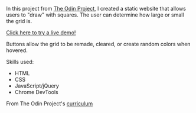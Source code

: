 In this project from [The Odin Project](http://theodinproject.com), I created a static website that allows users to "draw" with squares. The user can determine how large or small the grid is.

[Click here to try a live demo!](https://nicholasewing.github.io/)

Buttons allow the grid to be remade, cleared, or create random colors when hovered.

Skills used:
 - HTML
 - CSS
 - JavaScript/jQuery
 - Chrome DevTools

From The Odin Project's [curriculum](https://www.theodinproject.com/courses/web-development-101)
